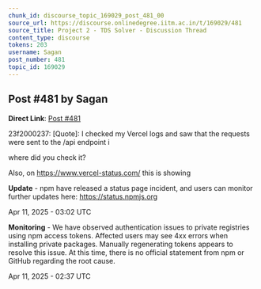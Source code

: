 ```yaml
---
chunk_id: discourse_topic_169029_post_481_00
source_url: https://discourse.onlinedegree.iitm.ac.in/t/169029/481
source_title: Project 2 - TDS Solver - Discussion Thread
content_type: discourse
tokens: 203
username: Sagan
post_number: 481
topic_id: 169029
---
```


## Post #481 by Sagan

**Direct Link**: [Post #481](https://discourse.onlinedegree.iitm.ac.in/t/169029/481)

23f2000237:
[Quote]: 
I checked my Vercel logs and saw that the requests were sent to the /api endpoint i

where did you check it?

Also, on https://www.vercel-status.com/ this is showing

**Update** - npm have released a status page incident, and users can monitor further updates here: https://status.npmjs.org

Apr 11, 2025 - 03:02 UTC

**Monitoring** - We have observed authentication issues to private registries using npm access tokens. Affected users may see 4xx errors when installing private packages. Manually regenerating tokens appears to resolve this issue. At this time, there is no official statement from npm or GitHub regarding the root cause.

Apr 11, 2025 - 02:37 UTC
